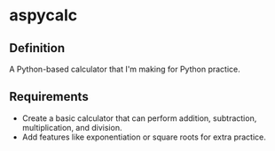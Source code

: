 # aspycalc

## Definition
A Python-based calculator that I'm making for Python practice.

## Requirements
- Create a basic calculator that can perform addition, subtraction, multiplication, and division.
- Add features like exponentiation or square roots for extra practice.
